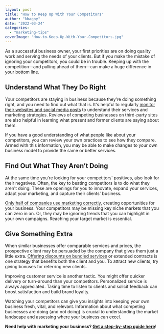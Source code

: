 ```yaml
---
layout: post
title: "How to Keep Up With Your Competitors"
author: "kbagoy"
date: "2022-03-24"
categories: 
  - "marketing-tips"
coverImage: "How-to-Keep-Up-With-Your-Competitors.jpg"
---
```


As a successful business owner, your first priorities are on doing quality work and serving the needs of your clients. But if you make the mistake of ignoring your competitors, you could be in trouble. Keeping up with the competition—and pulling ahead of them—can make a huge difference in your bottom line.

## **Understand What They Do Right**

Your competitors are staying in business because they're doing something right, and you need to find out what that is. It's helpful to regularly [monitor their websites and social media posts](https://www.convinceandconvert.com/digital-marketing/monitoring-competitors/) to understand their services and marketing strategies. Reviews of competing businesses on third-party sites are also helpful in learning what present and former clients are saying about them.

If you have a good understanding of what people like about your competitors, you can review your own practices to see how they compare. Armed with this information, you may be able to make changes to your own business model to provide the same or better services.

## **Find Out What They Aren’t Doing**

At the same time you're looking for your competitors' positives, also look for their negatives. Often, the key to beating competitors is to do what they aren't doing. These are openings for you to innovate, expand your services, adapt your marketing, and capture their clients' business.

[Only half of companies use marketing correctly](https://www.dotcomdesign.com/online-marketing-des-moines/), creating opportunities for your business. Your competitors may be missing key niche markets that you can zero in on. Or, they may be ignoring trends that you can highlight in your own campaigns. Reaching your target market is essential.

## **Give Something Extra**

When similar businesses offer comparable services and prices, the prospective client may be persuaded by the company that gives them just a little extra. [Offering discounts on bundled services](https://thrivehive.com/9-ways-to-benefit-from-your-competition/) or extended contracts is one strategy that benefits both the client and you. To attract new clients, try giving bonuses for referring new clients.

Improving customer service is another tactic. You might offer quicker delivery or turn-around than your competitors. Personalized service is always appreciated. Taking time to listen to clients and solicit feedback can boost satisfaction and build brand loyalty.

Watching your competitors can give you insights into keeping your own business fresh, vital, and relevant. Information about what competing businesses are doing (and not doing) is crucial to understanding the market landscape and assessing where your business can excel.

**Need help with marketing your business? [Get a step-by-step guide here](https://go.katebagoy.com/ebook)!**
